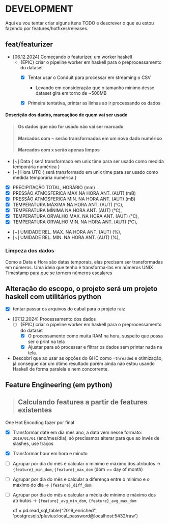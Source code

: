 # DEVELOPMENT

Aqui eu vou tentar criar alguns itens TODO e descrever o que eu estou fazendo por features/hotfixes/releases.

## feat/featurizer

* [06.12.2024] Começando o featurizer, um worker haskell
    - {EPIC} criar o pipeline worker em haskell para o preprocessamento do dataset
        - [x] Tentar usar o Conduit para processar em streaming o CSV
            - Levando em consideração que o tamanho mínimo desse dataset gira em torno de ~500MB
        - [x] Primeira tentativa, printar as linhas ao ir processando os dados


#### Descrição dos dados, marcaçãoo de quem vai ser usado
>#### Os dados que não for usado não vai ser marcado
>#### Marcados com ~ serão transformados em um novo dado numérico
>#### Marcados com x serão apenas limpos

- [~] Data { será transformado em unix time para ser usado como medida temporária numérica }
- [~] Hora UTC { será transformado em unix time para ser usado como medida temporária numérica }
- [x] PRECIPITAÇÃO TOTAL, HORÁRIO (mm)
- [x] PRESSÃO ATMOSFERICA MAX.NA HORA ANT. (AUT) (mB)
- [x] PRESSÃO ATMOSFERICA MIN. NA HORA ANT. (AUT) (mB)
- [x] TEMPERATURA MÁXIMA NA HORA ANT. (AUT) (°C),
- [x] TEMPERATURA MÍNIMA NA HORA ANT. (AUT) (°C),
- [x] TEMPERATURA ORVALHO MAX. NA HORA ANT. (AUT) (°C),
- [x] TEMPERATURA ORVALHO MIN. NA HORA ANT. (AUT) (°C),
- [~] UMIDADE REL. MAX. NA HORA ANT. (AUT) (%),
- [~] UMIDADE REL. MIN. NA HORA ANT. (AUT) (%),


### Limpeza dos dados

Como a Data e Hora são datas temporais, elas precisam ser transformadas em números. Uma ideia que tenho é transforma-las
em números UNIX Timestamp para que se tornem números escalares

## Alteração do escopo, o projeto será um projeto haskell com utilitários python
- [x] tentar passar os arquivos do cabal para o projeto raiz


* [07.12.2024] Processamento dos dados
    - [ ] {EPIC} criar o pipeline worker em haskell para o preprocessamento do dataset
        - [x] O processamento come muita RAM na hora, suspeito que possa ser o print na tela
        - [x] Ajustar para só processar e filtrar os dados sem printar nada na tela.

* Descobri que ao usar as opções do GHC como `-threaded` e otimização, já consegue dar um ótimo resultado porém ainda não estou usando Haskell de forma paralela e nem concorrente.

## Feature Engineering (em python)
>## Calculando features a partir de features existentes

One Hot Encoding fazer por final
- [x] Transformar date em dia mes ano, a data vem nesse formato: `2019/01/01` (ano/mes/dia), só precisamos alterar para que ao invés de slashes, use traços
- [x] Transformar hour em hora e minuto

- [ ] Agrupar por dia do mês e calcular o mínimo e máximo dos atributos -> `{feature}_min_dom`, `{feature}_max_dom` (dom == day of month)
- [ ] Agrupar por dia do mês e calcular a diferença entre o minimo e o máximo do dia -> `{feature}_diff_dom`
- [ ] Agrupar por dia do mês e calcular a média de mínimo e máximo dos atributos -> `{feature}_avg_min_dom`, `{feature}_avg_max_dom`

    df = pd.read_sql_table("2019_enriched", 'postgresql://pluvius:local_password@localhost:5432/raw')
